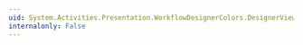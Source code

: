 ```yaml
---
uid: System.Activities.Presentation.WorkflowDesignerColors.DesignerViewExpandAllCollapseAllPressedBrush
internalonly: False
---
```


